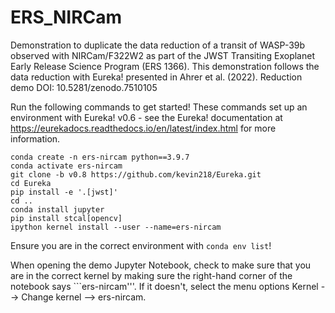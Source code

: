 # ERS_NIRCam
Demonstration to duplicate the data reduction of a transit of WASP-39b observed with NIRCam/F322W2 as part of the JWST Transiting Exoplanet Early Release Science Program (ERS 1366). This demonstration follows the data reduction with Eureka! presented in Ahrer et al. (2022). Reduction demo DOI: 10.5281/zenodo.7510105

Run the following commands to get started! These commands set up an environment with Eureka! v0.6 - see the Eureka! documentation at https://eurekadocs.readthedocs.io/en/latest/index.html for more information.

```
conda create -n ers-nircam python==3.9.7
conda activate ers-nircam
git clone -b v0.8 https://github.com/kevin218/Eureka.git
cd Eureka
pip install -e '.[jwst]'
cd ..
conda install jupyter
pip install stcal[opencv]
ipython kernel install --user --name=ers-nircam
```

Ensure you are in the correct environment with ```conda env list```!

When opening the demo Jupyter Notebook, check to make sure that you are in the correct kernel by making sure the right-hand corner of the notebook says ```ers-nircam'''. If it doesn't, select the menu options Kernel --> Change kernel --> ers-nircam.
